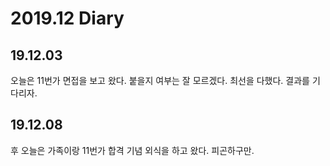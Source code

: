 2019.12 Diary
=================

## 19.12.03

오늘은 11번가 면접을 보고 왔다. 붙을지 여부는 잘 모르겠다. 최선을 다했다. 결과를 기다리자.

## 19.12.08

후 오늘은 가족이랑 11번가 합격 기념 외식을 하고 왔다. 피곤하구만.